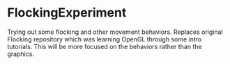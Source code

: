 # FlockingExperiment
Trying out some flocking and other movement behaviors.
Replaces original Flocking repository which was learning OpenGL through some intro tutorials. This will be more focused on the behaviors rather than the graphics. 
